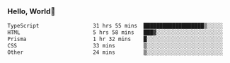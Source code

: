 
### Hello, World🐤

<!--START_SECTION:waka-->

```txt
TypeScript                 31 hrs 55 mins  ███████████████████▒░░░░░   76.69 %
HTML                       5 hrs 58 mins   ███▓░░░░░░░░░░░░░░░░░░░░░   14.35 %
Prisma                     1 hr 32 mins    █░░░░░░░░░░░░░░░░░░░░░░░░   03.70 %
CSS                        33 mins         ▒░░░░░░░░░░░░░░░░░░░░░░░░   01.34 %
Other                      24 mins         ▒░░░░░░░░░░░░░░░░░░░░░░░░   01.00 %
```

<!--END_SECTION:waka-->
